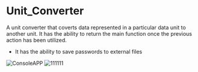 # Unit_Converter
A unit converter that coverts data represented in a particular data unit to another unit.
It has the ability to return the main function once the previous action has been utilized.
- It has the ability to save passwords to external files

![ConsoleAPP](https://user-images.githubusercontent.com/18760267/167248669-4c96b630-5bb1-40d5-9173-a540847e6932.PNG)
![111111](https://user-images.githubusercontent.com/18760267/173701243-6f2cc1b1-1338-44e9-8580-34f68427501f.PNG)
